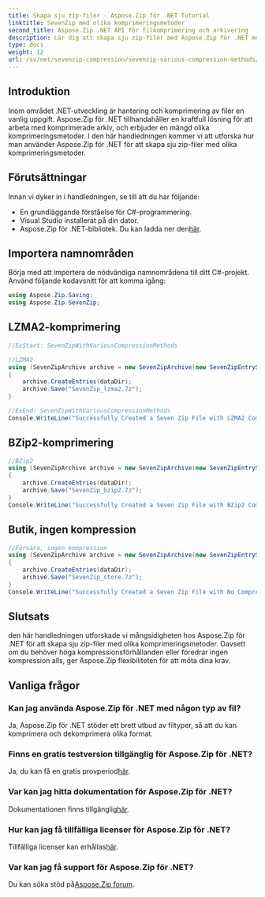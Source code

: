 ```yaml
---
title: Skapa sju zip-filer - Aspose.Zip för .NET Tutorial
linktitle: SevenZip med olika komprimeringsmetoder
second_title: Aspose.Zip .NET API för filkomprimering och arkivering
description: Lär dig att skapa sju zip-filer med Aspose.Zip för .NET med olika komprimeringsmetoder. Enkla steg för LZMA2, BZip2 och Store (ingen komprimering).
type: docs
weight: 12
url: /sv/net/sevenzip-compression/sevenzip-various-compression-methods/
---
```


## Introduktion

Inom området .NET-utveckling är hantering och komprimering av filer en vanlig uppgift. Aspose.Zip för .NET tillhandahåller en kraftfull lösning för att arbeta med komprimerade arkiv, och erbjuder en mängd olika komprimeringsmetoder. I den här handledningen kommer vi att utforska hur man använder Aspose.Zip för .NET för att skapa sju zip-filer med olika komprimeringsmetoder.

## Förutsättningar

Innan vi dyker in i handledningen, se till att du har följande:

- En grundläggande förståelse för C#-programmering.
- Visual Studio installerat på din dator.
-  Aspose.Zip för .NET-bibliotek. Du kan ladda ner den[här](https://releases.aspose.com/zip/net/).

## Importera namnområden

Börja med att importera de nödvändiga namnområdena till ditt C#-projekt. Använd följande kodavsnitt för att komma igång:

```csharp
using Aspose.Zip.Saving;
using Aspose.Zip.SevenZip;
```

## LZMA2-komprimering

```csharp
//ExStart: SevenZipWithVariousCompressionMethods

//LZMA2
using (SevenZipArchive archive = new SevenZipArchive(new SevenZipEntrySettings(new SevenZipLZMA2CompressionSettings())))
{
    archive.CreateEntries(dataDir);
    archive.Save("SevenZip_lzma2.7z");
}

//ExEnd: SevenZipWithVariousCompressionMethods
Console.WriteLine("Successfully Created a Seven Zip File with LZMA2 Compression");
```

## BZip2-komprimering

```csharp
//BZip2
using (SevenZipArchive archive = new SevenZipArchive(new SevenZipEntrySettings(new SevenZipBZip2CompressionSettings())))
{
    archive.CreateEntries(dataDir);
    archive.Save("SevenZip_bzip2.7z");
}
Console.WriteLine("Successfully Created a Seven Zip File with BZip2 Compression");
```

## Butik, ingen kompression

```csharp
//Förvara, ingen kompression
using (SevenZipArchive archive = new SevenZipArchive(new SevenZipEntrySettings(new SevenZipStoreCompressionSettings())))
{
    archive.CreateEntries(dataDir);
    archive.Save("SevenZip_store.7z");
}
Console.WriteLine("Successfully Created a Seven Zip File with No Compression (Store)");
```

## Slutsats

den här handledningen utforskade vi mångsidigheten hos Aspose.Zip för .NET för att skapa sju zip-filer med olika komprimeringsmetoder. Oavsett om du behöver höga kompressionsförhållanden eller föredrar ingen kompression alls, ger Aspose.Zip flexibiliteten för att möta dina krav.

## Vanliga frågor

### Kan jag använda Aspose.Zip för .NET med någon typ av fil?
Ja, Aspose.Zip för .NET stöder ett brett utbud av filtyper, så att du kan komprimera och dekomprimera olika format.

### Finns en gratis testversion tillgänglig för Aspose.Zip för .NET?
 Ja, du kan få en gratis provperiod[här](https://releases.aspose.com/).

### Var kan jag hitta dokumentation för Aspose.Zip för .NET?
 Dokumentationen finns tillgänglig[här](https://reference.aspose.com/zip/net/).

### Hur kan jag få tillfälliga licenser för Aspose.Zip för .NET?
 Tillfälliga licenser kan erhållas[här](https://purchase.aspose.com/temporary-license/).

### Var kan jag få support för Aspose.Zip för .NET?
 Du kan söka stöd på[Aspose.Zip forum](https://forum.aspose.com/c/zip/37).
